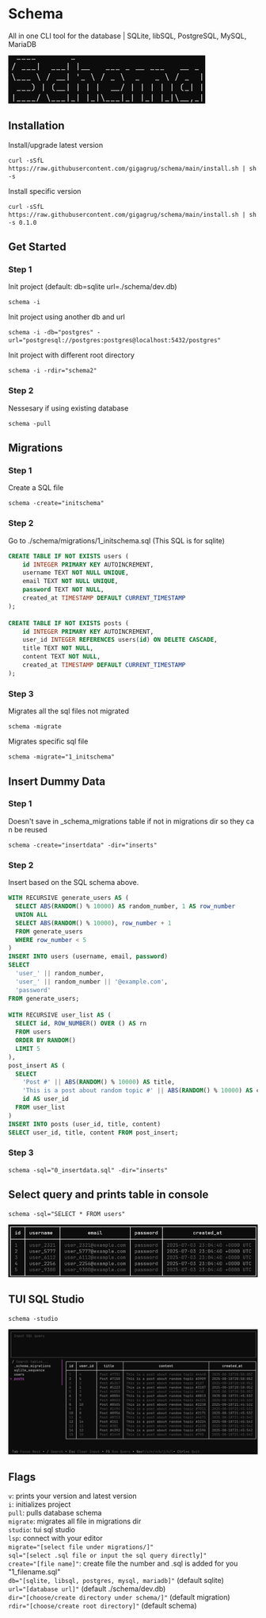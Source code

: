 # Schema
All in one CLI tool for the database | SQLite, libSQL, PostgreSQL, MySQL, MariaDB

![schema](./docs/assets/schema.png)

## Installation
Install/upgrade latest version
```shell
curl -sSfL https://raw.githubusercontent.com/gigagrug/schema/main/install.sh | sh -s
```
Install specific version 
```shell
curl -sSfL https://raw.githubusercontent.com/gigagrug/schema/main/install.sh | sh -s 0.1.0
```

## Get Started
### Step 1
Init project (default: db=sqlite url=./schema/dev.db) 
```shell
schema -i
```
Init project using another db and url
```shell
schema -i -db="postgres" -url="postgresql://postgres:postgres@localhost:5432/postgres"
```
Init project with different root directory
```shell
schema -i -rdir="schema2"
```
### Step 2
Nessesary if using existing database
```shell
schema -pull
```

## Migrations
### Step 1
Create a SQL file
```shell
schema -create="initschema"
```
### Step 2
Go to ./schema/migrations/1_initschema.sql (This SQL is for sqlite)
```sql
CREATE TABLE IF NOT EXISTS users (
    id INTEGER PRIMARY KEY AUTOINCREMENT,
    username TEXT NOT NULL UNIQUE,
    email TEXT NOT NULL UNIQUE,
    password TEXT NOT NULL,
    created_at TIMESTAMP DEFAULT CURRENT_TIMESTAMP
);

CREATE TABLE IF NOT EXISTS posts (
    id INTEGER PRIMARY KEY AUTOINCREMENT,
    user_id INTEGER REFERENCES users(id) ON DELETE CASCADE,
    title TEXT NOT NULL,
    content TEXT NOT NULL,
    created_at TIMESTAMP DEFAULT CURRENT_TIMESTAMP
);
```
### Step 3
Migrates all the sql files not migrated 
```shell
schema -migrate
```
Migrates specific sql file
```shell
schema -migrate="1_initschema"
```

## Insert Dummy Data
### Step 1
Doesn't save in _schema_migrations table if not in migrations dir so they can be reused
```shell
schema -create="insertdata" -dir="inserts"
```
### Step 2
Insert based on the SQL schema above. 
```sql
WITH RECURSIVE generate_users AS (
  SELECT ABS(RANDOM() % 10000) AS random_number, 1 AS row_number
  UNION ALL
  SELECT ABS(RANDOM() % 10000), row_number + 1
  FROM generate_users
  WHERE row_number < 5
)
INSERT INTO users (username, email, password)
SELECT 
  'user_' || random_number, 
  'user_' || random_number || '@example.com', 
  'password'
FROM generate_users;

WITH RECURSIVE user_list AS (
  SELECT id, ROW_NUMBER() OVER () AS rn
  FROM users
  ORDER BY RANDOM()
  LIMIT 5
),
post_insert AS (
  SELECT
    'Post #' || ABS(RANDOM() % 10000) AS title,
    'This is a post about random topic #' || ABS(RANDOM() % 10000) AS content,
    id AS user_id
  FROM user_list
)
INSERT INTO posts (user_id, title, content)
SELECT user_id, title, content FROM post_insert;
```
### Step 3
```shell
schema -sql="0_insertdata.sql" -dir="inserts"
```

## Select query and prints table in console
```shell
schema -sql="SELECT * FROM users"
```
![table](./docs/assets/table.png)

## TUI SQL Studio
```shell
schema -studio
```
![studio](./docs/assets/studio.png)

## Flags
`v`: prints your version and latest version <br>
`i`: initializes project<br>
`pull`: pulls database schema <br>
`migrate`: migrates all file in migrations dir <br>
`studio`: tui sql studio<br>
`lsp`: connect with your editor <br>
`migrate="[select file under migrations/]"` <br>
`sql="[select .sql file or input the sql query directly]"` <br>
`create="[file name]"`: create file the number and .sql is added for you "1_filename.sql" <br>
`db="[sqlite, libsql, postgres, mysql, mariadb]"` (default sqlite) <br>
`url="[database url]"` (default ./schema/dev.db) <br>
`dir="[choose/create directory under schema/]"` (default migration) <br>
`rdir="[choose/create root directory]"` (default schema)
